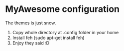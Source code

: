 MyAwesome configuration
=======================

The themes is just snow.
<ol>
<li>Copy whole directory at .config folder in your home</li>
<li>Install feh (sudo apt-get install feh)</li>
<li>Enjoy they said :D </li>
</ol>
